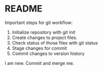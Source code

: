 # README #

Important steps for git workflow:
1. Initialize repository with git init
2. Create changes to project files.
3. Check status of those files with git status
4. Stage changes for commit
5. Commit changes to version history

I am new. Commit and merge me. 
